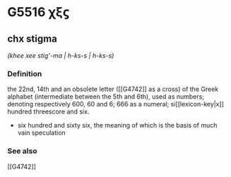 # G5516 χξϛ

## chx stigma

_(khee xee stig'-ma | h-ks-s | h-ks-s)_

### Definition

the 22nd, 14th and an obsolete letter ([[G4742]] as a cross) of the Greek alphabet (intermediate between the 5th and 6th), used as numbers; denoting respectively 600, 60 and 6; 666 as a numeral; si[[lexicon-key|x]] hundred threescore and six.

- six hundred and sixty six, the meaning of which is the basis of much vain speculation

### See also

[[G4742]]

